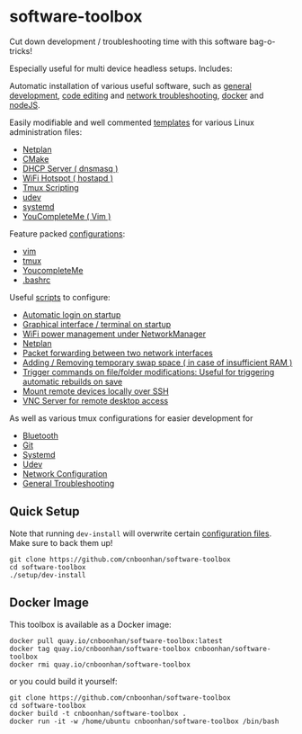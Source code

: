 # software-toolbox
Cut down development / troubleshooting time with this software bag-o-tricks!

Especially useful for multi device headless setups. Includes:

Automatic installation of various useful software, such as [general development](https://github.com/cnboonhan/software-toolbox/blob/master/setup/dev-install), [code editing](https://github.com/cnboonhan/software-toolbox/blob/master/setup/vim-install) and [network troubleshooting](https://github.com/cnboonhan/software-toolbox/blob/master/setup/network-tools-install), [docker](https://github.com/cnboonhan/software-toolbox/tree/master/setup) and [nodeJS](https://github.com/cnboonhan/software-toolbox/blob/master/setup/node-install).

Easily modifiable and well commented [templates](config) for various Linux administration files:
* [Netplan](https://github.com/cnboonhan/software-toolbox/blob/master/config/01-netplan-config.yaml)
* [CMake](https://github.com/cnboonhan/software-toolbox/blob/master/config/CMakeLists.txt)
* [DHCP Server ( dnsmasq )](https://github.com/cnboonhan/software-toolbox/blob/master/config/dnsmasq.conf)
* [WiFi Hotspot ( hostapd )](https://github.com/cnboonhan/software-toolbox/blob/master/config/hostapd.conf)
* [Tmux Scripting](https://github.com/cnboonhan/software-toolbox/blob/master/config/tmux-template)
* [udev](https://github.com/cnboonhan/software-toolbox/blob/master/config/udev-trigger-script.rules)
* [systemd](https://github.com/cnboonhan/software-toolbox/blob/master/config/systemd-template.service)
* [YouCompleteMe ( Vim )](https://github.com/cnboonhan/software-toolbox/blob/master/dotfiles/.ycm_extra_conf.py)

Feature packed [configurations](https://github.com/cnboonhan/software-toolbox/tree/master/dotfiles): 
* [vim](https://github.com/cnboonhan/software-toolbox/blob/master/dotfiles/.vimrc)
* [tmux](https://github.com/cnboonhan/software-toolbox/blob/master/dotfiles/.tmux.conf)
* [YoucompleteMe](https://github.com/cnboonhan/software-toolbox/blob/master/dotfiles/.ycm_extra_conf.py)
* [.bashrc](https://github.com/cnboonhan/software-toolbox/blob/master/dotfiles/.bashrc)

Useful [scripts](tools) to configure:
* [Automatic login on startup](https://github.com/cnboonhan/software-toolbox/blob/master/tools/tb-conf-autologin)
* [Graphical interface / terminal on startup](https://github.com/cnboonhan/software-toolbox/blob/master/tools/tb-conf-boot-interface)
* [WiFi power management under NetworkManager](https://github.com/cnboonhan/software-toolbox/blob/master/tools/tb-conf-power-management)
* [Netplan](https://github.com/cnboonhan/software-toolbox/blob/master/tools/tb-conf-netplan) 
* [Packet forwarding between two network interfaces](https://github.com/cnboonhan/software-toolbox/blob/master/tools/tb-conf-interface-forwarding)
* [Adding / Removing temporary swap space ( in case of insufficient RAM )](https://github.com/cnboonhan/software-toolbox/blob/master/tools/tb-conf-temp-swap-space)
* [Trigger commands on file/folder modifications: Useful for triggering automatic rebuilds on save](https://github.com/cnboonhan/software-toolbox/blob/master/tools/tb-run-cmd-on-update)
* [Mount remote devices locally over SSH](https://github.com/cnboonhan/software-toolbox/blob/master/tools/tb-sshfs-mount)
* [VNC Server for remote desktop access](https://github.com/cnboonhan/software-toolbox/blob/master/tools/tb-toggle-vnc-server-on-startup)

As well as various tmux configurations for easier development for
* [Bluetooth](https://github.com/cnboonhan/software-toolbox/blob/master/tools/tb-bluetooth-pane)
* [Git](https://github.com/cnboonhan/software-toolbox/blob/master/tools/tb-git-pane)
* [Systemd](https://github.com/cnboonhan/software-toolbox/blob/master/tools/tb-systemd-pane) 
* [Udev](https://github.com/cnboonhan/software-toolbox/blob/master/tools/tb-udev-pane) 
* [Network Configuration](https://github.com/cnboonhan/software-toolbox/blob/master/tools/tb-network-pane)
* [General Troubleshooting](https://github.com/cnboonhan/software-toolbox/blob/master/tools/tb-monitor-pane)

## Quick Setup 
Note that running `dev-install` will overwrite certain [configuration files](dotfiles). Make sure to back them up!
```
git clone https://github.com/cnboonhan/software-toolbox
cd software-toolbox
./setup/dev-install
```

## Docker Image
This toolbox is available as a Docker image:
```
docker pull quay.io/cnboonhan/software-toolbox:latest
docker tag quay.io/cnboonhan/software-toolbox cnboonhan/software-toolbox
docker rmi quay.io/cnboonhan/software-toolbox
```
or you could build it yourself:

```
git clone https://github.com/cnboonhan/software-toolbox
cd software-toolbox
docker build -t cnboonhan/software-toolbox .
docker run -it -w /home/ubuntu cnboonhan/software-toolbox /bin/bash
```
